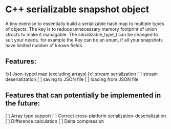 # C++ serializable snapshot object

A tiny exercise to essentially build a serializable hash map to multiple types of objects.
The key is to reduce unnecessary memory footprint of union structs to make it managable.
The serializable_type_t can be changed to suit your needs, for example the Key can be an enum, if all your snapshots have limited number of known fields.

## Features:
[x] Json-typed map (excluding arrays)
[x] stream serialization
[ ] stream deserialization
[ ] saving to JSON file
[ ] loading from JSON file

## Features that can potentially be implemented in the future:
[ ] Array type support
[ ] Correct cross-platform serialization-deserialization
[ ] Difference calculation
[ ] Delta compression 